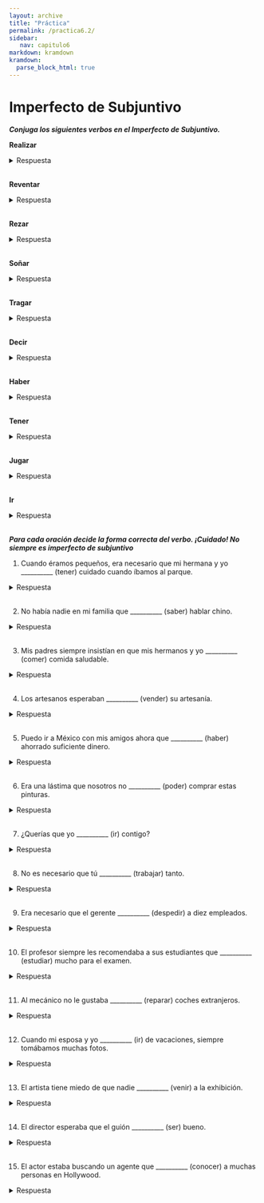 ```yaml
---
layout: archive
title: "Práctica"
permalink: /practica6.2/
sidebar:
   nav: capitulo6
markdown: kramdown
kramdown:
  parse_block_html: true
---
```


# Imperfecto de Subjuntivo  

_**Conjuga los siguientes verbos en el Imperfecto de Subjuntivo.**_    

  **Realizar**
  <details><summary markdown=“span”>Respuesta</summary>
    yo realizara  
    tu realizaras  
    él/ella/usted realizara  
    nosotros realizáramos   
    vosotros realizarais    
    ellos/ellas/ustedes realizaran  
  </details>
  <br/>

  **Reventar**
  <details><summary markdown=“span”>Respuesta</summary>
    yo reventara
    tú reventaras
    él/ella/usted reventara 
    nosotros reventáramos
    vosotros reventarais
    ellos/ellas/ustedes reventaran 
  </details>
  <br/>

  **Rezar**
  <details><summary markdown=“span”>Respuesta</summary>
    yo rezara 
    tú rezaras
    él/ella/usted rezara 
    nosotros rezáramos 
    vosotros rezarais
    ellos/ellas/ustedes rezaran 
  </details>
  <br/>

  **Soñar**
  <details><summary markdown=“span”>Respuesta</summary>
    yo soñara
    tú soñaras 
    él/ella/usted soñara
    nosotros soñáramos 
    vosotros soñarais
    ellos/ellas/ustedes soñaran
  </details>
  <br/>

  **Tragar**
  <details><summary markdown=“span”>Respuesta</summary>
    yo tragara
    tú tragaras
    él/ella/usted tragara
    nosotros tragáramos 
    vosotros tragarais
    ellos/ellas/ustedes tragaran
  </details>
  <br/>

  **Decir**
  <details><summary markdown=“span”>Respuesta</summary>
    yo dijera
    tú dijeras
    él/ella/usted dijera
    nosotros dijéramos
    vosotros dijerais
    ellos/ellas/ustedes dijeran
  </details>
  <br/>

  **Haber**
  <details><summary markdown=“span”>Respuesta</summary>
    yo hubiera
    tú hubieras
    él/ella/usted hubiera
    nosotros hubiéramos 
    vosotros hubierais
    ellos/ellas/ustedes hubieran
  </details>
  <br/>

  **Tener**
  <details><summary markdown=“span”>Respuesta</summary>
    yo tuviera 
    tú tuvieras
    él/ella/usted tuviera
    nosotros tuviéramos
    vosotros tuvierais
    ellos/ellas/ustedes tuvieran
  </details>
  <br/>

  **Jugar**
  <details><summary markdown=“span”>Respuesta</summary>
    yo jugara
    tú jugaras
    él/ella/usted jugara 
    nosotros jugáramos
    vosotros jugarais
    ellos/ellas/ustedes jugaran 
  </details>
  <br/>

  **Ir**
  <details><summary markdown=“span”>Respuesta</summary>
    yo fuera
    tú fueras
    él/ella/usted fuera
    nosotros fuéramos
    vosotros fuerais
    ellos/ellas/ustedes fueran
  </details>
  <br/>
  
    
      
_**Para cada oración decide la forma correcta del verbo. ¡Cuidado! No siempre es imperfecto de subjuntivo**_    

1. Cuando éramos pequeños, era necesario que mi hermana y yo  __________ (tener) cuidado cuando íbamos al parque. 
  <details><summary markdown=“span”>Respuesta</summary>
    Tuviéramos
  </details>
  <br/>

2.  No había nadie en mi familia que __________ (saber) hablar chino.  
  <details><summary markdown=“span”>Respuesta</summary>
    Supiera
  </details>
  <br/>

3.  Mis padres siempre insistían en que mis hermanos y yo __________ (comer) comida saludable.
  <details><summary markdown=“span”>Respuesta</summary>
    Comiéramos
  </details>
  <br/>
  
4.  Los artesanos esperaban __________ (vender) su artesanía.  
  <details><summary markdown=“span”>Respuesta</summary>
    Vender (mismo sujeto)
  </details>
  <br/>
 
5.  Puedo ir a México con mis amigos ahora que __________ (haber) ahorrado suficiente dinero. 
  <details><summary markdown=“span”>Respuesta</summary>
    He
  </details>
  <br/>

6.  Era una lástima que nosotros no __________ (poder) comprar estas pinturas.  
  <details><summary markdown=“span”>Respuesta</summary>
    Pudiéramos 
  </details>
  <br/>

7. ¿Querías que yo __________ (ir) contigo? 
  <details><summary markdown=“span”>Respuesta</summary>
    Fuera
  </details>
  <br/>

8.  No es necesario que tú __________ (trabajar) tanto.   
  <details><summary markdown=“span”>Respuesta</summary>
    Trabajes
  </details>
  <br/>

9.  Era necesario que el gerente __________  (despedir) a diez empleados. 
  <details><summary markdown=“span”>Respuesta</summary>
    Despidiera
  </details>
  <br/>

10.  El profesor siempre les recomendaba a sus estudiantes que __________ (estudiar) mucho para el examen.  
  <details><summary markdown=“span”>Respuesta</summary>
    Estudiaran 
  </details>
  <br/>

11.  Al mecánico no le gustaba __________ (reparar) coches extranjeros. 
  <details><summary markdown=“span”>Respuesta</summary>
    Reparar (mismo sujeto)
  </details>
  <br/>

12.  Cuando mi esposa y yo __________ (ir) de vacaciones, siempre tomábamos muchas fotos.   
  <details><summary markdown=“span”>Respuesta</summary>
    Íbamos (imperfecto de indicativo, porque es una cláusula que requiere indicativo)
  </details>
  <br/>

13.  El artista tiene miedo de que nadie __________ (venir) a la exhibición.   
  <details><summary markdown=“span”>Respuesta</summary>
    Venga
  </details>
  <br/>

14.  El director esperaba que el guión __________ (ser) bueno. 
  <details><summary markdown=“span”>Respuesta</summary>
    Fuera
  </details>
  <br/> 

15.  El actor estaba buscando un agente que __________ (conocer) a muchas personas en Hollywood.  
  <details><summary markdown=“span”>Respuesta</summary>
    Conozca
  </details>
  <br/>